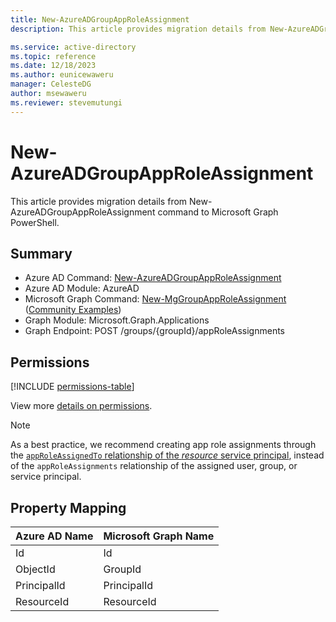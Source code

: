 ```yaml
---
title: New-AzureADGroupAppRoleAssignment
description: This article provides migration details from New-AzureADGroupAppRoleAssignment command to Microsoft Graph PowerShell.

ms.service: active-directory
ms.topic: reference
ms.date: 12/18/2023
ms.author: eunicewaweru
manager: CelesteDG
author: msewaweru
ms.reviewer: stevemutungi
---
```


# New-AzureADGroupAppRoleAssignment

This article provides migration details from New-AzureADGroupAppRoleAssignment command to Microsoft Graph PowerShell.

## Summary

+ Azure AD Command: [New-AzureADGroupAppRoleAssignment](/powershell/module/azuread/new-azureadgroupapproleassignment)
+ Azure AD Module: AzureAD
+ Microsoft Graph Command: [New-MgGroupAppRoleAssignment](/powershell/module/microsoft.graph.applications/new-mggroupapproleassignment) ([Community Examples](https://github.com/orgs/msgraph/discussions?discussions_q=New-MgGroupAppRoleAssignment))
+ Graph Module: Microsoft.Graph.Applications
+ Graph Endpoint: POST /groups/{groupId}/appRoleAssignments

## Permissions

[!INCLUDE [permissions-table](~/graphref/api-reference/v1.0/includes/permissions/group-post-approleassignments-permissions.md)]

View more [details on permissions](/graph/api/group-post-approleassignments#permissions).

> [!NOTE]
> As a best practice, we recommend creating app role assignments through the [`appRoleAssignedTo` relationship of the _resource_ service principal](/graph/api/serviceprincipal-post-approleassignedto), instead of the `appRoleAssignments` relationship of the assigned user, group, or service principal.

## Property Mapping

|Azure AD Name|Microsoft Graph Name|
|---|---|
|Id|Id|
|ObjectId|GroupId|
|PrincipalId|PrincipalId|
|ResourceId|ResourceId|
